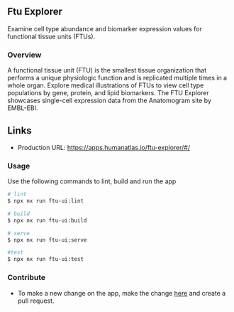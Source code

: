## Ftu Explorer

Examine cell type abundance and biomarker expression values for functional tissue units (FTUs).

### Overview

A functional tissue unit (FTU) is the smallest tissue organization that performs a unique physiologic function and is replicated multiple times in a whole organ. Explore medical illustrations of FTUs to view cell type populations by gene, protein, and lipid biomarkers. The FTU Explorer showcases single-cell expression data from the Anatomogram site by EMBL-EBI.

## Links

- Production URL: https://apps.humanatlas.io/ftu-explorer/#/

### Usage

Use the following commands to lint, build and run the app

```sh
# lint
$ npx nx run ftu-ui:lint

# build
$ npx nx run ftu-ui:build

# serve
$ npx nx run ftu-ui:serve

#test
$ npx nx run ftu-ui:test
```

### Contribute

- To make a new change on the app, make the change [here](https://github.com/hubmapconsortium/hra-ui/tree/main/apps/ftu-ui) and create a pull request.
